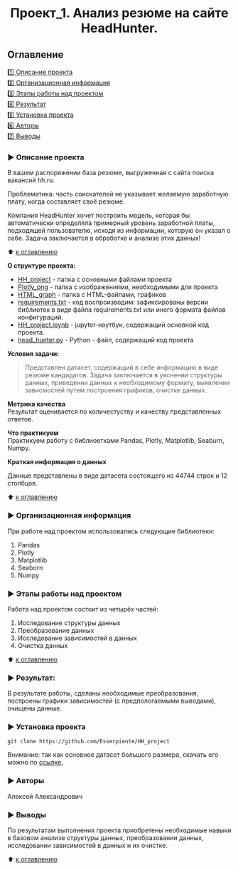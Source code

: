 
# <center> Проект_1. Анализ резюме на сайте HeadHunter.</center>

## Оглавление  
[:one: Описание проекта](#arrow_forward-описание-проекта)  
[:two: Организационная информация](#arrow_forward-организационная-информация)  
[:three: Этапы работы над проектом](#arrow_forward-этапы-работы-над-проектом)  
[:four: Результат](#arrow_forward-результат)        
[:five: Установка проекта](#arrow_forward-установка-проекта)   
[:six: Авторы](#arrow_forward-авторы)  
[:seven: Выводы](#arrow_forward-выводы)  


### :arrow_forward: Описание проекта    
В вашем распоряжении база резюме, выгруженная с сайта поиска вакансий hh.ru.

Проблематика: часть соискателей не указывает желаемую заработную плату, когда составляет своё резюме.

Компания HeadHunter хочет построить модель, которая бы автоматически определяла примерный уровень заработной платы, подходящей пользователю, исходя из информации, которую он указал о себе. Задача заключается в обработке и анализе этих данных!

:arrow_up: [к оглавлению](#оглавление)

**О структуре проекта:**
* [HH_project](/HH_project/) - папка с основными файлами проекта
* [Plotly_png](/HH_project/Plotly_png/) - папка с изображениями, необходимыми для проекта
* [HTML_graph](/HH_project/HTML_graph/) - папка с HTML-файлами, графиков
* [requirements.txt](/HH_project/requirements.txt) - код воспроизводим: зафиксированы версии библиотек в виде файла requirements.txt или иного формата файлов конфигураций.
* [HH_project.ipynb](/HH_project/HH_Project.ipynb) - jupyter-ноутбук, содержащий основной код проекта.
* [head_hunter.py](HH_project/head_hunter.py) - Python - файл, содержащий код проекта

**Условия задачи:**  
> Представлен датасет, содержащий в себе информацию в виде резюме кандидатов. Задача заключается в уяснении структуры данных, приведении данных к необходимому формату, выявлении зависмостей путем построения графиков, очистке данных.

**Метрика качества**     
Результат оценивается по количестуству и качеству представленных ответов.

**Что практикуем**     
Практикуем работу с библиоетками Pandas, Plotly, Matplotlib, Seaburn, Numpy.


**Краткая информация о данных**

Данные представлены в виде датасета состоящего из 44744 строк и 12 столбцов.
  
:arrow_up: [к оглавлению](#оглавление)

### :arrow_forward: Организационная информация

При работе над проектом использовались следующие библиотеки:
1. Pandas
2. Plotly
3. Matplotlib
4. Seaborn
5. Numpy

### :arrow_forward: Этапы работы над проектом  

Работа над проектом состоит из четырёх частей:

1. Исследование структуры данных
2. Преобразование данных
3. Исследование зависимостей в данных
4. Очистка данных

:arrow_up: [к оглавлению](#оглавление)


### :arrow_forward: Результат:  

В результате работы, сделаны необходимые преобразования, построены графики зависимостей (с предпологаемыми выводами),  очищены данные.

### :arrow_forward: Установка проекта

```
git clone https://github.com/Esserpiente/HH_project
```

Внимание: так как основное датасет большого размера, скачать его можно по [ссылке.](https://disk.yandex.ru/d/xPERc_CujlsKdg)

### :arrow_forward: Авторы
 
 Алексей Александрович

### :arrow_forward: Выводы

По результатам выполнения проекта приобретены необходимые навыки в базовом анализе структуры данных, преобразовании данных, исследовании зависимостей в данных и их очистке.

:arrow_up: [к оглавлению](#оглавление)